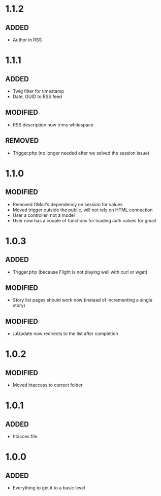 # 1.1.2
## ADDED
- Author in RSS

# 1.1.1
## ADDED
- Twig filter for timestamp
- Date, GUID to RSS feed
## MODIFIED
- RSS description now trims whitespace
## REMOVED
- Trigger.php (no longer needed after we solved the session issue)

# 1.1.0
## MODIFIED
- Removed GMail's dependency on session for values
- Moved trigger outside the public, will not rely on HTML connection
- User a controller, not a model
- User now has a couple of functions for loading auth values for gmail

# 1.0.3
## ADDED
- Trigger.php (because Flight is not playing well with curl or wget)
## MODIFIED
- Story list pages should work now (instead of incrementing a single story)
## MODIFIED
- /uUpdate now redirects to the list after completion

# 1.0.2
## MODIFIED
- Moved htaccess to correct folder

# 1.0.1 
## ADDED
- htacces file

# 1.0.0
## ADDED
- Everything to get it to a basic level